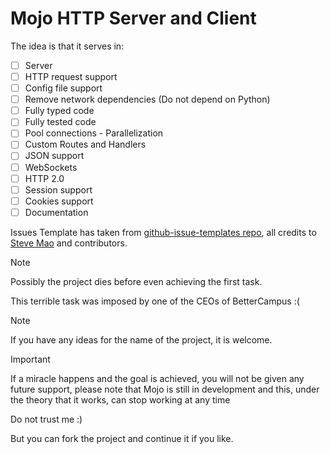 # Mojo HTTP Server and Client

The idea is that it serves in:

- [ ] Server
- [ ] HTTP request support
- [ ] Config file support
- [ ] Remove network dependencies (Do not depend on Python)
- [ ] Fully typed code
- [ ] Fully tested code
- [ ] Pool connections - Parallelization
- [ ] Custom Routes and Handlers
- [ ] JSON support
- [ ] WebSockets
- [ ] HTTP 2.0
- [ ] Session support
- [ ] Cookies support
- [ ] Documentation

Issues Template has taken from [github-issue-templates repo](https://github.com/stevemao/github-issue-templates), all credits to [Steve Mao](https://github.com/stevemao) and contributors.

> [!NOTE]
> Possibly the project dies before even achieving the first task.
>
> This terrible task was imposed by one of the CEOs of BetterCampus :(

> [!NOTE]
> If you have any ideas for the name of the project, it is welcome.

> [!IMPORTANT]
> If a miracle happens and the goal is achieved, you will not be given any future support, please note that Mojo is still in development and this, under the theory that it works, can stop working at any time
>
> Do not trust me :)
>
> But you can fork the project and continue it if you like.
